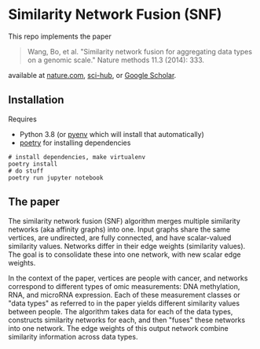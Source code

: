 # Similarity Network Fusion (SNF)

This repo implements the paper

>Wang, Bo, et al. "Similarity network fusion for aggregating data types on a genomic scale." Nature methods 11.3 (2014): 333.

available at [nature.com](https://www.nature.com/articles/nmeth.2810), [sci-hub](http://sci-hub.se/10.1038/nmeth.2810), or [Google Scholar](https://scholar.google.com/scholar?cluster=6520521584081572641).

## Installation

Requires
* Python 3.8 (or [pyenv](https://github.com/pyenv/pyenv) which will install that automatically)
* [poetry](https://github.com/python-poetry/poetry) for installing dependencies

```
# install dependencies, make virtualenv
poetry install
# do stuff
poetry run jupyter notebook
```

## The paper

The similarity network fusion (SNF) algorithm merges multiple similarity networks (aka affinity graphs) into one. Input graphs share the same vertices, are undirected, are fully connected, and have scalar-valued similarity values. Networks differ in their edge weights (similarity values). The goal is to consolidate these into one network, with new scalar edge weights.

In the context of the paper, vertices are people with cancer, and networks correspond to different types of omic measurements: DNA methylation, RNA, and microRNA expression. Each of these measurement classes or "data types" as referred to in the paper yields different similarity values between people. The algorithm takes data for each of the data types, constructs similarity networks for each, and then "fuses" these networks into one network. The edge weights of this output network combine similarity information across data types.
